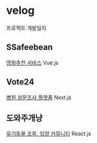 # velog
프로젝트 개발일지

## SSafeebean
[영화추천 서비스](https://github.com/Hyojeong721/ssafee_bean_client)
Vue.js

## Vote24
[병원 설문조사 플랫폼](https://github.com/Hyojeong721/velog/blob/default/Vote24.md)
Next.js

## 도와주개냥
[유기동물 조회, 입양 커뮤니티](https://velog.io/@ase0574/%EB%8F%84%EC%99%80%EC%A3%BC%EA%B0%9C%EB%83%A5-%EA%B0%9C%EB%B0%9C%EC%9D%BC%EC%A7%80) 
React.js
